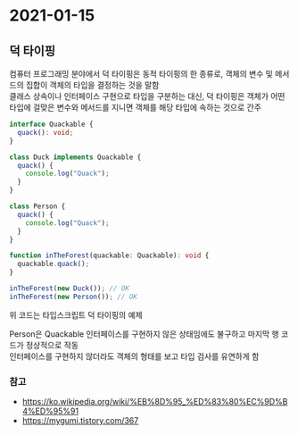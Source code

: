 # 2021-01-15

## 덕 타이핑

컴퓨터 프로그래밍 분야에서 덕 타이핑은 동적 타이핑의 한 종류로, 객체의 변수 및 메서드의 집합이 객체의 타입을 결정하는 것을 말함  
클래스 상속이나 인터페이스 구현으로 타입을 구분하는 대신, 덕 타이핑은 객체가 어떤 타입에 걸맞은 변수와 메서드를 지니면 객체를 해당 타입에 속하는 것으로 간주

```typescript
interface Quackable {
  quack(): void;
}

class Duck implements Quackable {
  quack() {
    console.log("Quack");
  }
}

class Person {
  quack() {
    console.log("Quack");
  }
}

function inTheForest(quackable: Quackable): void {
  quackable.quack();
}

inTheForest(new Duck()); // OK
inTheForest(new Person()); // OK
```

위 코드는 타입스크립트 덕 타이핑의 예제

Person은 Quackable 인터페이스를 구현하지 않은 상태임에도 불구하고 마지막 행 코드가 정상적으로 작동  
인터페이스를 구현하지 않더라도 객체의 형태를 보고 타입 검사를 유연하게 함

### 참고

- https://ko.wikipedia.org/wiki/%EB%8D%95_%ED%83%80%EC%9D%B4%ED%95%91
- https://mygumi.tistory.com/367
